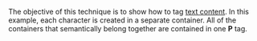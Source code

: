 The objective of this technique is to show how to tag [text content](https://www.pdfa.org/glossary-of-accessibility-terminology-in-pdf/#text-content). In this example, each character is created in a separate container. All of the containers that semantically belong together are contained in one **P** tag.

